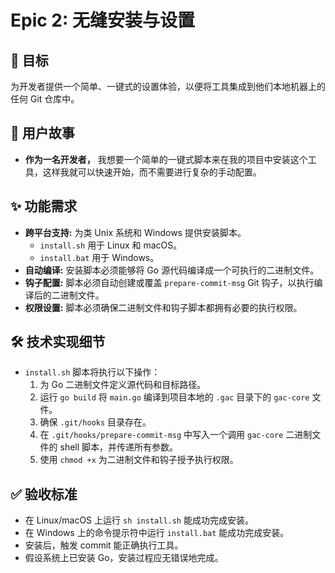 # Epic 2: 无缝安装与设置

## 🎯 目标
为开发者提供一个简单、一键式的设置体验，以便将工具集成到他们本地机器上的任何 Git 仓库中。

## 👤 用户故事
- **作为一名开发者，** 我想要一个简单的一键式脚本来在我的项目中安装这个工具，这样我就可以快速开始，而不需要进行复杂的手动配置。

## ✨ 功能需求
- **跨平台支持:** 为类 Unix 系统和 Windows 提供安装脚本。
    - `install.sh` 用于 Linux 和 macOS。
    - `install.bat` 用于 Windows。
- **自动编译:** 安装脚本必须能够将 Go 源代码编译成一个可执行的二进制文件。
- **钩子配置:** 脚本必须自动创建或覆盖 `prepare-commit-msg` Git 钩子，以执行编译后的二进制文件。
- **权限设置:** 脚本必须确保二进制文件和钩子脚本都拥有必要的执行权限。

## 🛠️ 技术实现细节
- `install.sh` 脚本将执行以下操作：
    1.  为 Go 二进制文件定义源代码和目标路径。
    2.  运行 `go build` 将 `main.go` 编译到项目本地的 `.gac` 目录下的 `gac-core` 文件。
    3.  确保 `.git/hooks` 目录存在。
    4.  在 `.git/hooks/prepare-commit-msg` 中写入一个调用 `gac-core` 二进制文件的 shell 脚本，并传递所有参数。
    5.  使用 `chmod +x` 为二进制文件和钩子授予执行权限。

## ✅ 验收标准
- 在 Linux/macOS 上运行 `sh install.sh` 能成功完成安装。
- 在 Windows 上的命令提示符中运行 `install.bat` 能成功完成安装。
- 安装后，触发 commit 能正确执行工具。
- 假设系统上已安装 Go，安装过程应无错误地完成。